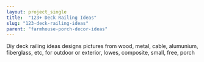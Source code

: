 ```yaml
---
layout: project_single
title:  "123+ Deck Railing Ideas"
slug: "123-deck-railing-ideas"
parent: "farmhouse-porch-decor-ideas"
---
```

Diy deck railing ideas designs pictures from wood, metal, cable, alumunium, fiberglass, etc, for outdoor or exterior, lowes, composite, small, free, porch